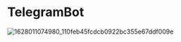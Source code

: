 # TelegramBot
![1628011074980_110feb45fcdcb0922bc355e67ddf009e](https://user-images.githubusercontent.com/101278747/185807111-01369461-124d-42a7-80e1-2b8a1bfe3db1.png)
